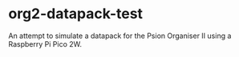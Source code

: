 # org2-datapack-test
An attempt to simulate a datapack for the Psion Organiser II using a Raspberry Pi Pico 2W.
